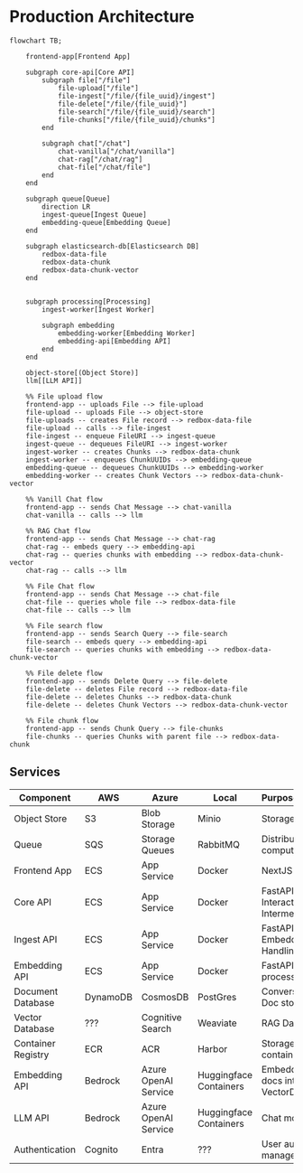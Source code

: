 # Production Architecture

```mermaid
flowchart TB;

    frontend-app[Frontend App]

    subgraph core-api[Core API]
        subgraph file["/file"]
            file-upload["/file"]
            file-ingest["/file/{file_uuid}/ingest"]
            file-delete["/file/{file_uuid}"]
            file-search["/file/{file_uuid}/search"]
            file-chunks["/file/{file_uuid}/chunks"]
        end

        subgraph chat["/chat"]
            chat-vanilla["/chat/vanilla"]
            chat-rag["/chat/rag"]
            chat-file["/chat/file"]
        end
    end

    subgraph queue[Queue]
        direction LR
        ingest-queue[Ingest Queue]
        embedding-queue[Embedding Queue]
    end

    subgraph elasticsearch-db[Elasticsearch DB]
        redbox-data-file
        redbox-data-chunk
        redbox-data-chunk-vector
    end


    subgraph processing[Processing]
        ingest-worker[Ingest Worker]

        subgraph embedding
            embedding-worker[Embedding Worker]
            embedding-api[Embedding API]
        end
    end

    object-store[(Object Store)]
    llm[[LLM API]]

    %% File upload flow
    frontend-app -- uploads File --> file-upload
    file-upload -- uploads File --> object-store
    file-uploads -- creates File record --> redbox-data-file
    file-upload -- calls --> file-ingest
    file-ingest -- enqueue FileURI --> ingest-queue
    ingest-queue -- dequeues FileURI --> ingest-worker
    ingest-worker -- creates Chunks --> redbox-data-chunk
    ingest-worker -- enqueues ChunkUUIDs --> embedding-queue
    embedding-queue -- dequeues ChunkUUIDs --> embedding-worker
    embedding-worker -- creates Chunk Vectors --> redbox-data-chunk-vector

    %% Vanill Chat flow
    frontend-app -- sends Chat Message --> chat-vanilla
    chat-vanilla -- calls --> llm

    %% RAG Chat flow
    frontend-app -- sends Chat Message --> chat-rag
    chat-rag -- embeds query --> embedding-api
    chat-rag -- queries chunks with embedding --> redbox-data-chunk-vector
    chat-rag -- calls --> llm

    %% File Chat flow
    frontend-app -- sends Chat Message --> chat-file
    chat-file -- queries whole file --> redbox-data-file
    chat-file -- calls --> llm

    %% File search flow
    frontend-app -- sends Search Query --> file-search
    file-search -- embeds query --> embedding-api
    file-search -- queries chunks with embedding --> redbox-data-chunk-vector

    %% File delete flow
    frontend-app -- sends Delete Query --> file-delete
    file-delete -- deletes File record --> redbox-data-file
    file-delete -- deletes Chunks --> redbox-data-chunk
    file-delete -- deletes Chunk Vectors --> redbox-data-chunk-vector

    %% File chunk flow
    frontend-app -- sends Chunk Query --> file-chunks
    file-chunks -- queries Chunks with parent file --> redbox-data-chunk

```



## Services

| Component | AWS | Azure | Local | Purpose/Function |
|-----------|-----|-------|---------|----|
| Object Store | S3 | Blob Storage | Minio | Storage of files |
| Queue | SQS | Storage Queues | RabbitMQ | Distributing many compute tasks |
| Frontend App | ECS | App Service | Docker | NextJS Chat App |
| Core API | ECS | App Service | Docker | FastAPI AI Interaction and DB Intermediary |
| Ingest API | ECS | App Service | Docker | FastAPI Embedding Handling |
| Embedding API | ECS | App Service | Docker | FastAPI File processing |
| Document Database | DynamoDB | CosmosDB | PostGres | Conversation and Doc storage |
| Vector Database | ??? | Cognitive Search | Weaviate | RAG Database |
| Container Registry | ECR | ACR | Harbor | Storage for app containers |
| Embedding API | Bedrock | Azure OpenAI Service | Huggingface Containers | Embedding for docs into VectorDB |
| LLM API | Bedrock | Azure OpenAI Service | Huggingface Containers | Chat model |
| Authentication | Cognito | Entra | ??? | User auth and management |
